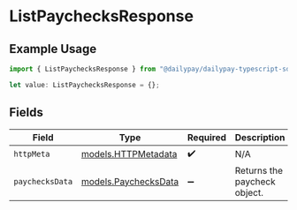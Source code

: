# ListPaychecksResponse

## Example Usage

```typescript
import { ListPaychecksResponse } from "@dailypay/dailypay-typescript-sdk/models/operations";

let value: ListPaychecksResponse = {};
```

## Fields

| Field                                                 | Type                                                  | Required                                              | Description                                           |
| ----------------------------------------------------- | ----------------------------------------------------- | ----------------------------------------------------- | ----------------------------------------------------- |
| `httpMeta`                                            | [models.HTTPMetadata](../../models/httpmetadata.md)   | :heavy_check_mark:                                    | N/A                                                   |
| `paychecksData`                                       | [models.PaychecksData](../../models/paychecksdata.md) | :heavy_minus_sign:                                    | Returns the paycheck object.                          |